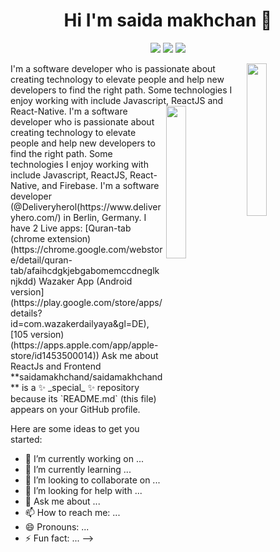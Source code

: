 

<h1 align="center">Hi I'm saida makhchan 👋 </h1>
<p align="center">
<a href="https://www.linkedin.com/in/saida makhchan"><img src="https://img.shields.io/badge/linkedin-230177857style=flat&logo=linkedin&logoColor=white"/></a> <a
href="https://www.youtube.com/c/DevDynamos"><img src="[https://img.shields.io/badge/youtube-23FF0000?](https://www.youtube.com/@DevDynamos-wk9lk)style=flat&logo=youtube&logoColor=white"/></a> <a href="https://www.instagram.com/saida makhchan"><img src="https://img.shields.io/badge/instagram-23E4415F?style=flat&logo=instagram&logoColor=white"/></a>
</p>
<img src="https://github.com/saidamakhchand rea/saidamakhchand/blob/master/profile-img.png" align="right" width="25%" />
I'm a software developer who is passionate about creating technology to elevate people and help new developers to find the right path. Some technologies I enjoy working with include Javascript, ReactJS and React-Native.

<img src="https://github.com/mohamedabusrea/mohamedabusrea/blob/master/profile-img.png" align="right" width="25%"/>
I'm a software developer who is passionate about creating technology to elevate people and help new developers to find the right path. Some technologies I enjoy working with include Javascript, ReactJS, React-Native, and Firebase.
I'm a software developer (@Deliveryherol(https://www.deliveryhero.com/) in Berlin, Germany.
I have 2 Live apps:
[Quran-tab (chrome extension)(https://chrome.google.com/webstore/detail/quran-tab/afaihcdgkjebgabomemccdneglknjkdd)
Wazaker App (Android version](https://play.google.com/store/apps/details?id=com.wazakerdailyaya&gl=DE), [105 version) (https://apps.apple.com/app/apple- store/id1453500014))
Ask me about ReactJs and Frontend
**saidamakhchand/saidamakhchand** is a ✨ _special_ ✨ repository because its `README.md` (this file) appears on your GitHub profile.

Here are some ideas to get you started:

- 🔭 I’m currently working on ...
- 🌱 I’m currently learning ...
- 👯 I’m looking to collaborate on ...
- 🤔 I’m looking for help with ...
- 💬 Ask me about ...
- 📫 How to reach me: ...
- 😄 Pronouns: ...
- ⚡ Fun fact: ...
-->

